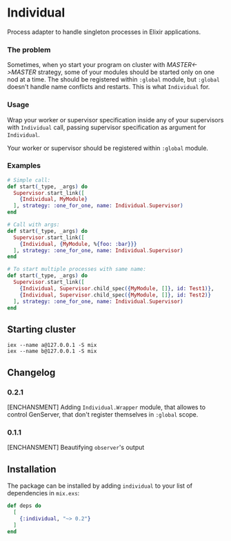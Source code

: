 # Individual

Process adapter to handle singleton processes in Elixir applications.

### The problem

Sometimes, when yo start your program on cluster with *MASTER<->MASTER* strategy,
some of your modules should be started only on one nod at a time. The should be
registered within `:global` module, but `:global` doesn't handle name conflicts
and restarts. This is what `Individual` for.

### Usage

Wrap your worker or supervisor specification inside any of your supervisors with
`Individual` call, passing supervisor specification as argument for `Individual`.

Your worker or supervisor should be registered within `:global` module.

### Examples

```elixir
# Simple call:
def start(_type, _args) do
  Supervisor.start_link([
    {Individual, MyModule}
  ], strategy: :one_for_one, name: Individual.Supervisor)
end

# Call with args:
def start(_type, _args) do
  Supervisor.start_link([
    {Individual, {MyModule, %{foo: :bar}}}
  ], strategy: :one_for_one, name: Individual.Supervisor)
end

# To start multiple processes with same name:
def start(_type, _args) do
  Supervisor.start_link([
    {Individual, Supervisor.child_spec({MyModule, []}, id: Test1)},
    {Individual, Supervisor.child_spec({MyModule, []}, id: Test2)}
  ], strategy: :one_for_one, name: Individual.Supervisor)
end
```

## Starting cluster

```
iex --name a@127.0.0.1 -S mix
iex --name b@127.0.0.1 -S mix
```

## Changelog

### 0.2.1

[ENCHANSMENT] Adding `Individual.Wrapper` module, that allowes to control GenServer,
that don't register themselves in `:global` scope.

### 0.1.1

[ENCHANSMENT] Beautifying `observer`'s output

## Installation

The package can be installed by adding `individual` to your list of dependencies in `mix.exs`:

```elixir
def deps do
  [
    {:individual, "~> 0.2"}
  ]
end
```
